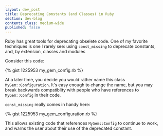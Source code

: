 ```yaml
---
layout: dev_post
title: Deprecating Constants (and Classes) in Ruby
section: dev-blog
contents_class: medium-wide
published: false
---
```


Ruby has great tools for deprecating obselete code.  One of my favorite
techniques is one I rarely see: using `const_missing` to deprecate
constants, and, by extension, classes and modules.

Consider this code:

{% gist 1225953 my_gem_config.rb %}

At a later time, you decide you would rather name this class
`MyGem::Configuration`.  It's easy enough to change the name,
but you may break backwards compatiblity with people who have
references to `MyGem::Config` in their code.

`const_missing` really comes in handy here:

{% gist 1225953 my_gem_configuration.rb %}

This allows existing code that references `MyGem::Config` to
continue to work, and warns the user about their use of the
deprecated constant.
